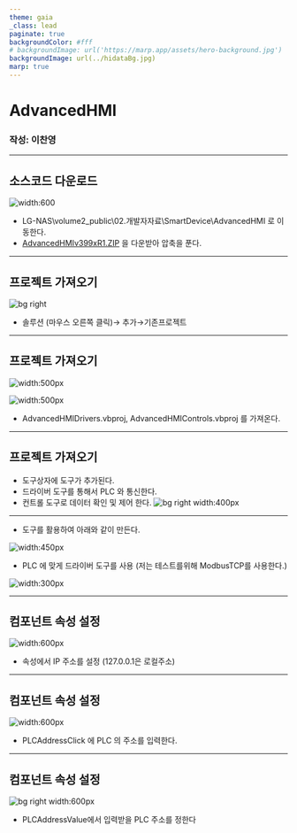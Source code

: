 ```yaml
---
theme: gaia
_class: lead 
paginate: true
backgroundColor: #fff
# backgroundImage: url('https://marp.app/assets/hero-background.jpg')
backgroundImage: url(../hidataBg.jpg)
marp: true
---
```


# AdvancedHMI

### 작성: 이찬영

---

## 소스코드 다운로드

![width:600 ](AdvancedHMI/Untitled.png)

- LG-NAS\volume2_public\02.개발자자료\SmartDevice\AdvancedHMI 로 이동한다.
- [AdvancedHMIv399xR1.ZIP](http://advancedhmiv399xr1.ZIP) 을 다운받아 압축을 푼다.

---

## 프로젝트 가져오기

![bg right](AdvancedHMI/Untitled%201.png)

- 솔루션 (마우스 오른쪽 클릭)→ 추가→기존프로젝트

---

## 프로젝트 가져오기

![ width:500px](AdvancedHMI/Untitled%202.png)

![width:500px](AdvancedHMI/Untitled%203.png)

- AdvancedHMIDrivers.vbproj, AdvancedHMIControls.vbproj 를 가져온다.

---

## 프로젝트 가져오기

- 도구상자에 도구가 추가된다.
- 드라이버 도구를 통해서 PLC 와 통신한다.
- 컨트롤 도구로 데이터 확인 및 제어 한다.
![bg right width:400px](AdvancedHMI/Untitled%206.png)
---
- 도구를 활용하여 아래와 같이 만든다.

![width:450px](AdvancedHMI/Untitled%204.png)

- PLC 에 맞게 드라이버 도구를 사용 (저는 테스트를위해 ModbusTCP를 사용한다.)

![width:300px](AdvancedHMI/Untitled%205.png)

---

## 컴포넌트 속성 설정

![width:600px](AdvancedHMI/Untitled%207.png)

- 속성에서 IP 주소를 설정 (127.0.0.1은 로컬주소)

---

## 컴포넌트 속성 설정

![width:600px](AdvancedHMI/Untitled%208.png)

- PLCAddressClick 에 PLC 의 주소를 입력한다.

---

## 컴포넌트 속성 설정

![bg right width:600px](AdvancedHMI/Untitled%209.png)

- PLCAddressValue에서 입력받을 PLC 주소를 정한다